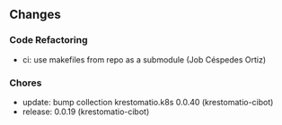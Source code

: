 ## Changes

### Code Refactoring

* ci: use makefiles from repo as a submodule (Job Céspedes Ortiz)

### Chores

* update: bump collection krestomatio.k8s 0.0.40 (krestomatio-cibot)
* release: 0.0.19 (krestomatio-cibot)
